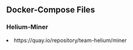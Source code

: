 <h2>Docker-Compose Files</h2>
<h3>Helium-Miner</h3>
<li>https://quay.io/repository/team-helium/miner</li>